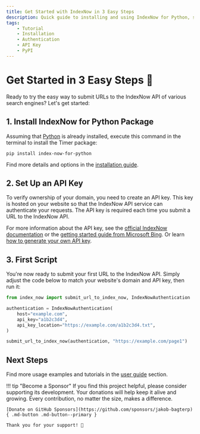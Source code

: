 ```yaml
---
title: Get Started with IndexNow in 3 Easy Steps
description: Quick guide to installing and using IndexNow for Python, so you can submit your first URLs within minutes. Includes code examples for beginners and advanced users.
tags:
    - Tutorial
    - Installation
    - Authentication
    - API Key
    - PyPI
---
```


# Get Started in 3 Easy Steps 🚀
Ready to try the easy way to submit URLs to the IndexNow API of various search engines? Let's get started:

## 1. Install IndexNow for Python Package
Assuming that [Python](https://www.python.org/) is already installed, execute this command in the terminal to install the Timer package:

```shell title=""
pip install index-now-for-python
```

Find more details and options in the [installation guide](installation.md).

## 2. Set Up an API Key
To verify ownership of your domain, you need to create an API key. This key is hosted on your website so that the IndexNow API service can authenticate your requests. The API key is required each time you submit a URL to the IndexNow API.

For more information about the API key, see the [official IndexNow documentation](https://www.indexnow.org/api-key) or the [getting started guide from Microsoft Bing](https://www.bing.com/indexnow/getstarted#implementation). Or learn [how to generate your own API key](../user-guide/tips-and-tricks/generate-api-keys.md).

## 3. First Script
You're now ready to submit your first URL to the IndexNow API. Simply adjust the code below to match your website's domain and API key, then run it:

```python linenums="1"
from index_now import submit_url_to_index_now, IndexNowAuthentication

authentication = IndexNowAuthentication(
    host="example.com",
    api_key="a1b2c3d4",
    api_key_location="https://example.com/a1b2c3d4.txt",
)

submit_url_to_index_now(authentication, "https://example.com/page1")
```

## Next Steps
Find more usage examples and tutorials in the [user guide](../user-guide/index.md) section.

!!! tip "Become a Sponsor"
    If you find this project helpful, please consider supporting its development. Your donations will help keep it alive and growing. Every contribution, no matter the size, makes a difference.

    [Donate on GitHub Sponsors](https://github.com/sponsors/jakob-bagterp){ .md-button .md-button--primary }

    Thank you for your support! 🙌
